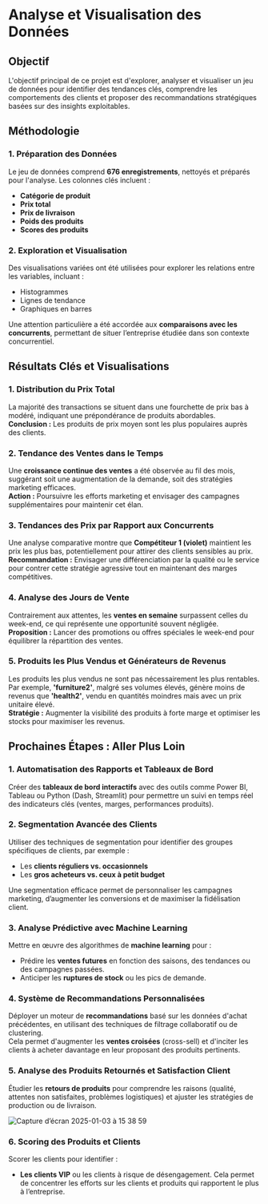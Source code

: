 # Analyse et Visualisation des Données

## Objectif

L'objectif principal de ce projet est d'explorer, analyser et visualiser un jeu de données pour identifier des tendances clés, comprendre les comportements des clients et proposer des recommandations stratégiques basées sur des insights exploitables.

## Méthodologie

### 1. Préparation des Données
Le jeu de données comprend **676 enregistrements**, nettoyés et préparés pour l'analyse. Les colonnes clés incluent :
- **Catégorie de produit**
- **Prix total**
- **Prix de livraison**
- **Poids des produits**
- **Scores des produits**

### 2. Exploration et Visualisation
Des visualisations variées ont été utilisées pour explorer les relations entre les variables, incluant :
- Histogrammes
- Lignes de tendance
- Graphiques en barres

Une attention particulière a été accordée aux **comparaisons avec les concurrents**, permettant de situer l’entreprise étudiée dans son contexte concurrentiel.

## Résultats Clés et Visualisations

### 1. Distribution du Prix Total
La majorité des transactions se situent dans une fourchette de prix bas à modéré, indiquant une prépondérance de produits abordables.  
**Conclusion :** Les produits de prix moyen sont les plus populaires auprès des clients.

### 2. Tendance des Ventes dans le Temps
Une **croissance continue des ventes** a été observée au fil des mois, suggérant soit une augmentation de la demande, soit des stratégies marketing efficaces.  
**Action :** Poursuivre les efforts marketing et envisager des campagnes supplémentaires pour maintenir cet élan.

### 3. Tendances des Prix par Rapport aux Concurrents
Une analyse comparative montre que **Compétiteur 1 (violet)** maintient les prix les plus bas, potentiellement pour attirer des clients sensibles au prix.  
**Recommandation :** Envisager une différenciation par la qualité ou le service pour contrer cette stratégie agressive tout en maintenant des marges compétitives.

### 4. Analyse des Jours de Vente
Contrairement aux attentes, les **ventes en semaine** surpassent celles du week-end, ce qui représente une opportunité souvent négligée.  
**Proposition :** Lancer des promotions ou offres spéciales le week-end pour équilibrer la répartition des ventes.

### 5. Produits les Plus Vendus et Générateurs de Revenus
Les produits les plus vendus ne sont pas nécessairement les plus rentables. Par exemple, **'furniture2'**, malgré ses volumes élevés, génère moins de revenus que **'health2'**, vendu en quantités moindres mais avec un prix unitaire élevé.  
**Stratégie :** Augmenter la visibilité des produits à forte marge et optimiser les stocks pour maximiser les revenus.

## Prochaines Étapes : Aller Plus Loin

### 1. Automatisation des Rapports et Tableaux de Bord
Créer des **tableaux de bord interactifs** avec des outils comme Power BI, Tableau ou Python (Dash, Streamlit) pour permettre un suivi en temps réel des indicateurs clés (ventes, marges, performances produits).

### 2. Segmentation Avancée des Clients
Utiliser des techniques de segmentation pour identifier des groupes spécifiques de clients, par exemple :
- Les **clients réguliers vs. occasionnels**
- Les **gros acheteurs vs. ceux à petit budget**

Une segmentation efficace permet de personnaliser les campagnes marketing, d’augmenter les conversions et de maximiser la fidélisation client.

### 3. Analyse Prédictive avec Machine Learning
Mettre en œuvre des algorithmes de **machine learning** pour :
- Prédire les **ventes futures** en fonction des saisons, des tendances ou des campagnes passées.
- Anticiper les **ruptures de stock** ou les pics de demande.

### 4. Système de Recommandations Personnalisées
Déployer un moteur de **recommandations** basé sur les données d'achat précédentes, en utilisant des techniques de filtrage collaboratif ou de clustering.  
Cela permet d'augmenter les **ventes croisées** (cross-sell) et d'inciter les clients à acheter davantage en leur proposant des produits pertinents.

### 5. Analyse des Produits Retournés et Satisfaction Client
Étudier les **retours de produits** pour comprendre les raisons (qualité, attentes non satisfaites, problèmes logistiques) et ajuster les stratégies de production ou de livraison.

![Capture d’écran 2025-01-03 à 15 38 59](https://github.com/user-attachments/assets/b49f3353-01db-4b83-81ee-ebdd50c579d2)


### 6. Scoring des Produits et Clients
Scorer les clients pour identifier :
- **Les clients VIP** ou les clients à risque de désengagement.
Cela permet de concentrer les efforts sur les clients et produits qui rapportent le plus à l’entreprise.

